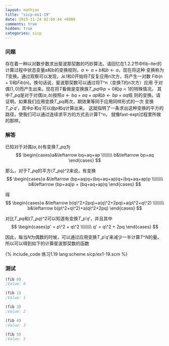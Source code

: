 ```yaml
---
layout: mathjax
title: "sicp-ex1-19"
date: 2015-11-24 02:04:44 +0800
comments: true
hidden: true
categories: sicp
---
```

### 问题

存在着一种以对数步数求出斐波那契数的巧妙算法。请回忆在1.2.2节中fib-iter的
计算过程中状态变量a和b的变换规则，$a\leftarrow a+b$和$b\leftarrow a$，现在将这种
变换称为$T$变换。通过观察可以发现，从1和0开始将$T$反复应用$n$次方，将产生一对数
$Fib(n+1)$和$Fib(n)$。换句话说，斐波那契数可以通过将T^n（变换$T$的$n$次方）应用
于对偶$(1, 0)$而产生出来。现在将$T$看做是变换族$T\_{pq}$中$p=0$和$q=1$的特殊情况。
其中$T\_{pq}$是对于对偶$(a, b)$按照$a\leftarrow bq+aq+ap$和$b\leftarrow bp+aq$规
则的变换。请证明，如果我们应用变换$T\_{pq}$两次，期效果等同于应用同样形式的一次
变换$T\_{p^\prime q\prime}$，其中$p^\prime$和$q^\prime$可以由$p$和$q$计算出来。
这就指明了一条求出这种变换的平方的路径，使我们可以通过连续求平方的方式去计算T^n，
就像fast-expt过程里所做的那样。

### 解答

已知对于对偶$(a, b)$有变换$T\_{pq}$为
$$
\begin{cases}a&\leftarrow bq+aq+ap \\\\\\\\ b&\leftarrow bp+aq \end{cases}
$$

那么，对于$T\_{pq}$的平方$(T\_{pq})\^2$来说，有变换
$$
\begin{cases}a &\leftarrow (bp+aq)q+(bq+aq+ap)q+(bq+aq+ap)p \\\\\\\\ b&\leftarrow (bp+aq)p + (bq+aq+ap)q \end{cases}
$$

得
$$
\begin{cases}a &\leftarrow b(q\^2+2pq)+a(q\^2+2pq)+a(p\^2+q\^2) \\\\\\\\ b&\leftarrow b(p\^2+q\^2)+a(q\^2+2pq) \end{cases}
$$

对比$T\_{pq}$和$(T\_{pq})\^2$可以知道有变换$T\_{p'q'}$，并且其中
$$
\begin{cases}p' = p\^2 + q\^2 \\\\\\\\ q' = q\^2 + 2pq \end{cases}
$$

因此，每当$N$为偶数的时候，可以通过应用变换$T\_{p'q'}$来减少一半计算$T\^N$的量。
所以可以得到如下的计算斐波那契数的函数

{% include_code 练习1.19 lang:scheme sicp/ex1-19.scm %}

### 测试

``` scheme
(fib 0)
;Value: 0

(fib 1)
;Value: 1

(fib 3)
;Value: 2

(fib 4)
;Value: 3

(fib 5)
;Value: 5
```
